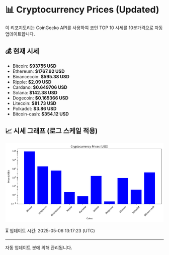 
# 📊 Cryptocurrency Prices (Updated)

이 리포지토리는 CoinGecko API를 사용하여 코인 TOP 10 시세를 10분가격으로 자동 업데이트합니다.

## 💰 현재 시세
- Bitcoin: **$93755 USD**
- Ethereum: **$1767.92 USD**
- Binancecoin: **$595.38 USD**
- Ripple: **$2.09 USD**
- Cardano: **$0.649706 USD**
- Solana: **$142.38 USD**
- Dogecoin: **$0.165366 USD**
- Litecoin: **$81.73 USD**
- Polkadot: **$3.86 USD**
- Bitcoin-cash: **$354.12 USD**

## 📈 시세 그래프 (로그 스케일 적용)
![Crypto Prices](crypto_prices.png)

⏳ 업데이트 시간: 2025-05-06 13:17:23 (UTC)

---
자동 업데이트 봇에 의해 관리됩니다.
